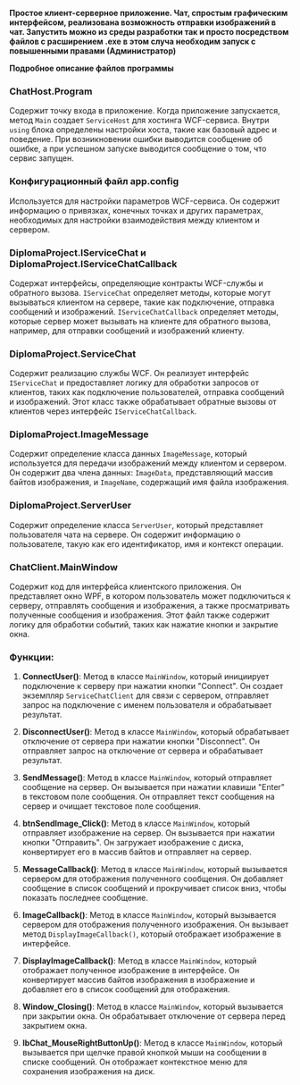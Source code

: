 **Простое клиент-серверное приложение. Чат, спростым графическим интерфейсом, реализована возможность отправки изображений в чат.
Запустить можно из среды разработки так и просто посредством файлов с расширением .ехе в этом случа необходим запуск с повышенными правами (Администратор)** 


**Подробное описание файлов программы**

### ChatHost.Program

Содержит точку входа в приложение. Когда приложение запускается, метод `Main` создает `ServiceHost` для хостинга WCF-сервиса. Внутри `using` блока определены настройки хоста, такие как базовый адрес и поведение. При возникновении ошибки выводится сообщение об ошибке, а при успешном запуске выводится сообщение о том, что сервис запущен.

### Конфигурационный файл app.config

Используется для настройки параметров WCF-сервиса. Он содержит информацию о привязках, конечных точках и других параметрах, необходимых для настройки взаимодействия между клиентом и сервером.

### DiplomaProject.IServiceChat и DiplomaProject.IServiceChatCallback

Содержат интерфейсы, определяющие контракты WCF-службы и обратного вызова. `IServiceChat` определяет методы, которые могут вызываться клиентом на сервере, такие как подключение, отправка сообщений и изображений. `IServiceChatCallback` определяет методы, которые сервер может вызывать на клиенте для обратного вызова, например, для отправки сообщений и изображений клиенту.

### DiplomaProject.ServiceChat

Содержит реализацию службы WCF. Он реализует интерфейс `IServiceChat` и предоставляет логику для обработки запросов от клиентов, таких как подключение пользователей, отправка сообщений и изображений. Этот класс также обрабатывает обратные вызовы от клиентов через интерфейс `IServiceChatCallback`.

### DiplomaProject.ImageMessage

Содержит определение класса данных `ImageMessage`, который используется для передачи изображений между клиентом и сервером. Он содержит два члена данных: `ImageData`, представляющий массив байтов изображения, и `ImageName`, содержащий имя файла изображения.

### DiplomaProject.ServerUser

Содержит определение класса `ServerUser`, который представляет пользователя чата на сервере. Он содержит информацию о пользователе, такую как его идентификатор, имя и контекст операции.

### ChatClient.MainWindow

Содержит код для интерфейса клиентского приложения. Он представляет окно WPF, в котором пользователь может подключиться к серверу, отправлять сообщения и изображения, а также просматривать полученные сообщения и изображения. Этот файл также содержит логику для обработки событий, таких как нажатие кнопки и закрытие окна.



### Функции:

1. **ConnectUser()**: Метод в классе `MainWindow`, который инициирует подключение к серверу при нажатии кнопки "Connect". Он создает экземпляр `ServiceChatClient` для связи с сервером, отправляет запрос на подключение с именем пользователя и обрабатывает результат.

2. **DisconnectUser()**: Метод в классе `MainWindow`, который обрабатывает отключение от сервера при нажатии кнопки "Disconnect". Он отправляет запрос на отключение от сервера и обрабатывает результат.

3. **SendMessage()**: Метод в классе `MainWindow`, который отправляет сообщение на сервер. Он вызывается при нажатии клавиши "Enter" в текстовом поле сообщения. Он отправляет текст сообщения на сервер и очищает текстовое поле сообщения.

4. **btnSendImage_Click()**: Метод в классе `MainWindow`, который отправляет изображение на сервер. Он вызывается при нажатии кнопки "Отправить". Он загружает изображение с диска, конвертирует его в массив байтов и отправляет на сервер.

5. **MessageCallback()**: Метод в классе `MainWindow`, который вызывается сервером для отображения полученного сообщения. Он добавляет сообщение в список сообщений и прокручивает список вниз, чтобы показать последнее сообщение.

6. **ImageCallback()**: Метод в классе `MainWindow`, который вызывается сервером для отображения полученного изображения. Он вызывает метод `DisplayImageCallback()`, который отображает изображение в интерфейсе.

7. **DisplayImageCallback()**: Метод в классе `MainWindow`, который отображает полученное изображение в интерфейсе. Он конвертирует массив байтов изображения в изображение и добавляет его в список сообщений для отображения.

8. **Window_Closing()**: Метод в классе `MainWindow`, который вызывается при закрытии окна. Он обрабатывает отключение от сервера перед закрытием окна.

9. **lbChat_MouseRightButtonUp()**: Метод в классе `MainWindow`, который вызывается при щелчке правой кнопкой мыши на сообщении в списке сообщений. Он отображает контекстное меню для сохранения изображения на диск.

